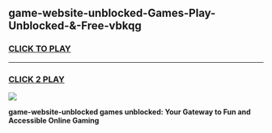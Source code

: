 
## game-website-unblocked-Games-Play-Unblocked-&-Free-vbkqg
<h3>
<a href="https://premium76.site?title=game-website-unblocked&ref=24A">CLICK TO PLAY</a></h3>
<hr>

<h3>
<a href="https://premium76.site?title=game-website-unblocked&ref=24A">CLICK 2 PLAY</a>
  
</h3>

<a href="https://premium76.site?title=game-website-unblocked&ref=24A"><img src="https://clearcache.store/games.png"></a>


**game-website-unblocked games unblocked: Your Gateway to Fun and Accessible Online Gaming**
